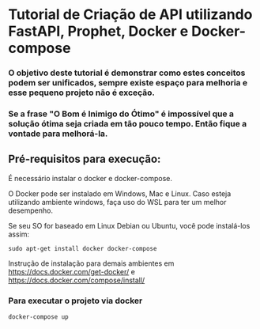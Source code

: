 # Tutorial de Criação de API utilizando FastAPI, Prophet, Docker e Docker-compose

### O objetivo deste tutorial é demonstrar como estes conceitos podem ser unificados, sempre existe espaço para melhoria e esse pequeno projeto não é exceção.
### Se a frase "O Bom é Inimigo do Ótimo" é impossível que a solução ótima seja criada em tão pouco tempo. Então fique a vontade para melhorá-la.

## Pré-requisitos para execução:

É necessário instalar o docker e docker-compose.

O Docker pode ser instalado em Windows, Mac e Linux. 
Caso esteja utilizando ambiente windows, faça uso do WSL para ter um melhor desempenho.

Se seu SO for baseado em Linux Debian ou Ubuntu, você pode instalá-los assim:

```
sudo apt-get install docker docker-compose
```

Instrução de instalação para demais ambientes em
https://docs.docker.com/get-docker/ e
https://docs.docker.com/compose/install/

### Para executar o projeto via docker
```
docker-compose up
```